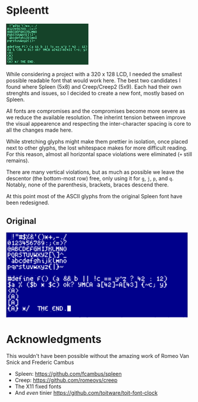 # Spleentt

![spleentt](images/spleentt.png  "All ASCII characters in this (spleentt) font, with code snippets")

While considering a project with a 320 x 128 LCD, I needed the
smallest possible readable font that would work here.  The best two
candidates I found where Spleen (5x8) and Creep/Creep2 (5x9).  Each
had their own strenghts and issues, so I decided to create a new font,
mostly based on Spleen.

All fonts are compromises and the compromises become more severe as we
reduce the available resolution.  The inherint tension between improve
the visual appearence and respecting the inter-character spacing is
core to all the changes made here.

While stretching glyphs might make them prettier in isolation, once
placed next to other glyphs, the lost whitespace makes for more
difficult reading.  For this reason, almost all horizontal space
violations were eliminated (`+` still remains).

There are many vertical violations, but as much as possible we leave
the descentor (the bottom-most row) free, only using it for `g`, `j`,
`p`, and `q`.  Notably, none of the parenthesis, brackets, braces
descend there.


At this point most of the ASCII glyphs from the original Spleen font
have been redesigned.

## Original

![spleen](images/spleen.png  "All ASCII characters in the original spleen font")

# Acknowledgments

This wouldn't have been possible without the amazing work of Romeo Van
Snick and Frederic Cambus

* Spleen: https://github.com/fcambus/spleen
* Creep: https://github.com/romeovs/creep
* The X11 fixed fonts
* And _even_ tinier https://github.com/toitware/toit-font-clock
